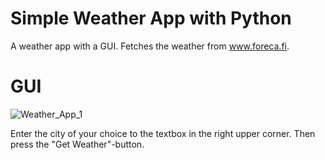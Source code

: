 # Simple Weather App with Python
A weather app with a GUI.
Fetches the weather from www.foreca.fi.

# GUI
![Weather_App_1](https://github.com/joonaskiuru/weather_app/assets/75437078/a7a6a332-76e1-4ee9-8c81-f96f0ea33f3c)

Enter the city of your choice to the textbox in the right upper corner.
Then press the "Get Weather"-button.
